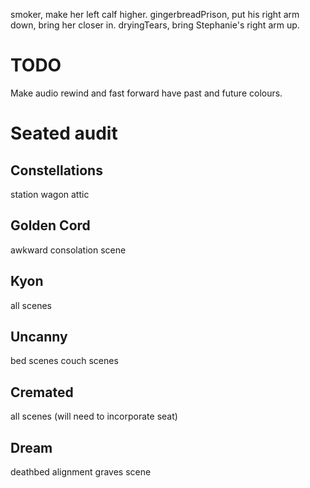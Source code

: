 smoker, make her left calf higher.
gingerbreadPrison, put his right arm down, bring her closer in.
dryingTears, bring Stephanie's right arm up.

# TODO
Make audio rewind and fast forward have past and future colours.

# Seated audit

## Constellations
station wagon
attic

## Golden Cord
awkward consolation scene

## Kyon
all scenes

## Uncanny
bed scenes
couch scenes

## Cremated
all scenes
(will need to incorporate seat)

## Dream
deathbed alignment
graves scene